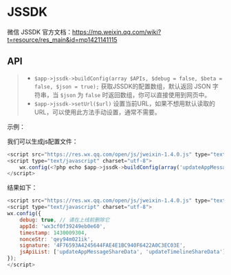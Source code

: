 # JSSDK

微信 JSSDK 官方文档：https://mp.weixin.qq.com/wiki?t=resource/res_main&id=mp1421141115

## API

>  - `$app->jssdk->buildConfig(array $APIs, $debug = false, $beta = false, $json = true);` 获取JSSDK的配置数组，默认返回 JSON 字符串，当 `$json` 为 `false` 时返回数组，你可以直接使用到网页中。
>  - `$app->jssdk->setUrl($url)` 设置当前URL，如果不想用默认读取的URL，可以使用此方法手动设置，通常不需要。

示例：

我们可以生成js配置文件：

```js
<script src="https://res.wx.qq.com/open/js/jweixin-1.4.0.js" type="text/javascript" charset="utf-8"></script>
<script type="text/javascript" charset="utf-8">
    wx.config(<?php echo $app->jssdk->buildConfig(array('updateAppMessageShareData', 'updateTimelineShareData'), true) ?>);
</script>
```
结果如下：


```js
<script src="https://res.wx.qq.com/open/js/jweixin-1.4.0.js" type="text/javascript" charset="utf-8"></script>
<script type="text/javascript" charset="utf-8">
wx.config({
    debug: true, // 请在上线前删除它
    appId: 'wx3cf0f39249eb0e60',
    timestamp: 1430009304,
    nonceStr: 'qey94m021ik',
    signature: '4F76593A4245644FAE4E1BC940F6422A0C3EC03E',
    jsApiList: ['updateAppMessageShareData', 'updateTimelineShareData']
});
</script>
```

